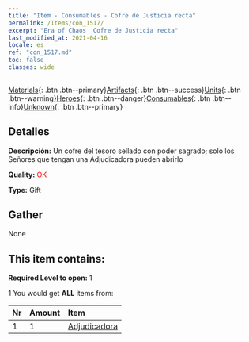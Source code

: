 ```yaml
---
title: "Item - Consumables - Cofre de Justicia recta"
permalink: /Items/con_1517/
excerpt: "Era of Chaos  Cofre de Justicia recta"
last_modified_at: 2021-04-16
locale: es
ref: "con_1517.md"
toc: false
classes: wide
---
```

 [Materials](/es/Items/){: .btn .btn--primary}[Artifacts](/es/Items/Artifacts/){: .btn .btn--success}[Units](/es/Items/Units/){: .btn .btn--warning}[Heroes](/es/Items/Heroes/){: .btn .btn--danger}[Consumables](/es/Items/Consumables/){: .btn .btn--info}[Unknown](/es/Items/Unknown/){: .btn .btn--primary}

## Detalles
 **Descripción:** Un cofre del tesoro sellado con poder sagrado; solo los Señores que tengan una Adjudicadora pueden abrirlo

 **Quality:** <span style="color: #FF0000">OK</span>

 **Type:** Gift

## Gather

  None

## This item contains:

 **Required Level to open:** 1

 1 You would get **ALL** items  from:

  | Nr | Amount |     Item    |
  |:---|:-------|:------------|
  | 1 | 1 | [Adjudicadora](/es/Items/unt_198/) |  | 
